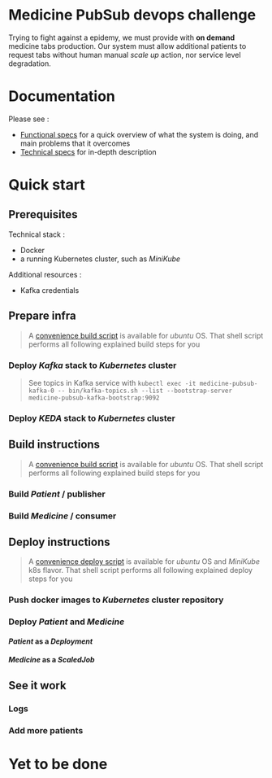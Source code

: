 # Medicine PubSub devops challenge

Trying to fight against a epidemy, we must provide with **on demand** medicine tabs production.
Our system must allow additional patients to request tabs without human manual *scale up* action, nor service level degradation.

# Documentation
Please see :
- [Functional specs](WORK_SUMMARY.md) for a quick overview of what the system is doing, and main problems that it overcomes
- [Technical specs](documentation/README.md) for in-depth description 

# Quick start
## Prerequisites
Technical stack :
- Docker
- a running Kubernetes cluster, such as *MiniKube*

Additional resources :
- Kafka credentials

## Prepare infra
> A [convenience build script](make_infra.sh) is available for *ubuntu* OS. That shell script performs all following explained build steps for you
> 
### Deploy *Kafka* stack to *Kubernetes* cluster
> See topics in Kafka service with `kubectl exec -it medicine-pubsub-kafka-0 -- bin/kafka-topics.sh --list --bootstrap-server medicine-pubsub-kafka-bootstrap:9092`

### Deploy *KEDA* stack to *Kubernetes* cluster

## Build instructions
> A [convenience build script](make_build.sh) is available for *ubuntu* OS. That shell script performs all following explained build steps for you

### Build *Patient* / publisher
### Build *Medicine* / consumer

## Deploy instructions
> A [convenience deploy script](make_deploy.sh) is available for *ubuntu* OS and *MiniKube* k8s flavor. That shell script performs all following explained deploy steps for you

### Push docker images to *Kubernetes* cluster repository
### Deploy *Patient* and *Medicine*
#### *Patient* as a *Deployment*
#### *Medicine* as a *ScaledJob*

## See it work
### Logs
### Add more patients

# Yet to be done